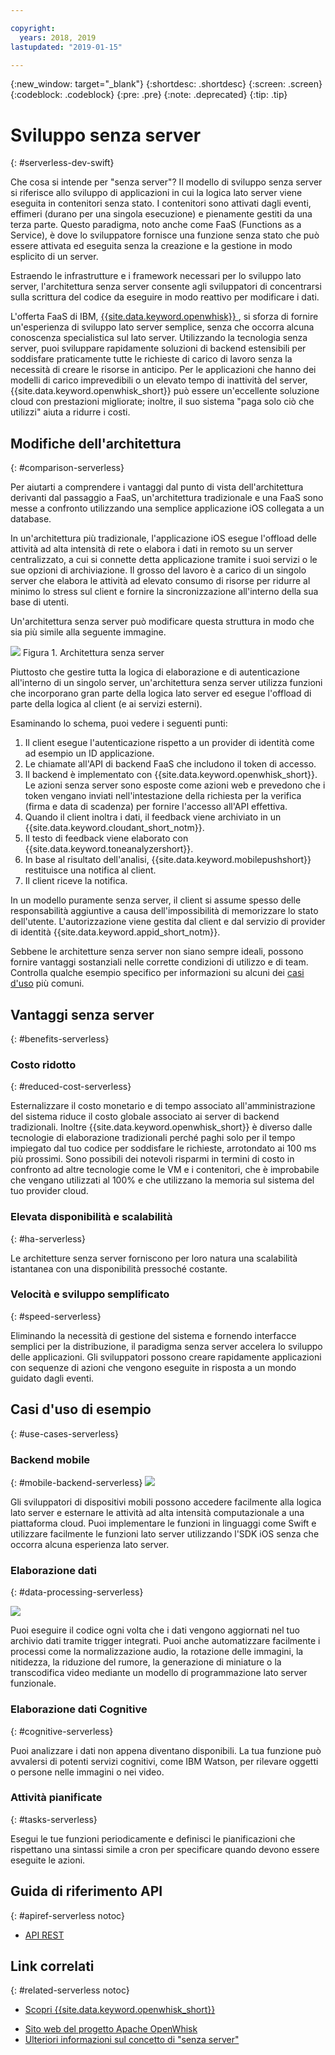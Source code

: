 ```yaml
---

copyright:
  years: 2018, 2019
lastupdated: "2019-01-15"

---
```


{:new_window: target="_blank"}
{:shortdesc: .shortdesc}
{:screen: .screen}
{:codeblock: .codeblock}
{:pre: .pre}
{:note: .deprecated}
{:tip: .tip}

# Sviluppo senza server
{: #serverless-dev-swift}

Che cosa si intende per "senza server"? Il modello di sviluppo senza server si riferisce allo sviluppo di applicazioni in cui la logica lato server viene eseguita in contenitori senza stato. I contenitori sono attivati dagli eventi, effimeri (durano per una singola esecuzione) e pienamente gestiti da una terza parte. Questo paradigma, noto anche come FaaS (Functions as a Service), è dove lo sviluppatore fornisce una funzione senza stato che può essere attivata ed eseguita senza la creazione e la gestione in modo esplicito di un server.

Estraendo le infrastrutture e i framework necessari per lo sviluppo lato server, l'architettura senza server consente agli sviluppatori di concentrarsi sulla scrittura del codice da eseguire in modo reattivo per modificare i dati.

L'offerta FaaS di IBM, [{{site.data.keyword.openwhisk}} ](https://cloud.ibm.com/openwhisk/), si sforza di fornire un'esperienza di sviluppo lato server semplice, senza che occorra alcuna conoscenza specialistica sul lato server. Utilizzando la tecnologia senza server, puoi sviluppare rapidamente soluzioni di backend estensibili per soddisfare praticamente tutte le richieste di carico di lavoro senza la necessità di creare le risorse in anticipo. Per le applicazioni che hanno dei modelli di carico imprevedibili o un elevato tempo di inattività del server, {{site.data.keyword.openwhisk_short}} può essere un'eccellente soluzione cloud con prestazioni migliorate; inoltre, il suo sistema "paga solo ciò che utilizzi" aiuta a ridurre i costi.

## Modifiche dell'architettura
{: #comparison-serverless}

Per aiutarti a comprendere i vantaggi dal punto di vista dell'architettura derivanti dal passaggio a FaaS, un'architettura tradizionale e una FaaS sono messe a confronto utilizzando una semplice applicazione iOS collegata a un database.

In un'architettura più tradizionale, l'applicazione iOS esegue l'offload delle attività ad alta intensità di rete o elabora i dati in remoto su un server centralizzato, a cui si connette detta applicazione tramite i suoi servizi o le sue opzioni di archiviazione. Il grosso del lavoro è a carico di un singolo server che elabora le attività ad elevato consumo di risorse per ridurre al minimo lo stress sul client e fornire la sincronizzazione all'interno della sua base di utenti.

Un'architettura senza server può modificare questa struttura in modo che sia più simile alla seguente immagine.

![](./images/Architecture.png) Figura 1. Architettura senza server

Piuttosto che gestire tutta la logica di elaborazione e di autenticazione all'interno di un singolo server, un'architettura senza server utilizza funzioni che incorporano gran parte della logica lato server ed esegue l'offload di parte della logica al client (e ai servizi esterni).

Esaminando lo schema, puoi vedere i seguenti punti:

1. Il client esegue l'autenticazione rispetto a un provider di identità come ad esempio un ID applicazione.
2. Le chiamate all'API di backend FaaS che includono il token di accesso.
3. Il backend è implementato con {{site.data.keyword.openwhisk_short}}. Le azioni senza server sono esposte come azioni web e prevedono che i token vengano inviati nell'intestazione della richiesta per la verifica (firma e data di scadenza) per fornire l'accesso all'API effettiva.
4. Quando il client inoltra i dati, il feedback viene archiviato in un {{site.data.keyword.cloudant_short_notm}}.
5. Il testo di feedback viene elaborato con {{site.data.keyword.toneanalyzershort}}.
6. In base al risultato dell'analisi, {{site.data.keyword.mobilepushshort}} restituisce una notifica al client.
7. Il client riceve la notifica.

In un modello puramente senza server, il client si assume spesso delle responsabilità aggiuntive a causa dell'impossibilità di memorizzare lo stato dell'utente. L'autorizzazione viene gestita dal client e dal servizio di provider di identità {{site.data.keyword.appid_short_notm}}.

Sebbene le architetture senza server non siano sempre ideali, possono fornire vantaggi sostanziali nelle corrette condizioni di utilizzo e di team. Controlla qualche esempio specifico per informazioni su alcuni dei [casi d'uso](#use_cases) più comuni.

## Vantaggi senza server
{: #benefits-serverless}

### Costo ridotto
{: #reduced-cost-serverless}

Esternalizzare il costo monetario e di tempo associato all'amministrazione del sistema riduce il costo globale associato ai server di backend tradizionali. Inoltre {{site.data.keyword.openwhisk_short}} è diverso dalle tecnologie di elaborazione tradizionali perché paghi solo per il tempo impiegato dal tuo codice per soddisfare le richieste, arrotondato ai 100 ms più prossimi. Sono possibili dei notevoli risparmi in termini di costo in confronto ad altre tecnologie come le VM e i contenitori, che è improbabile che vengano utilizzati al 100% e che utilizzano la memoria sul sistema del tuo provider cloud.

### Elevata disponibilità e scalabilità
{: #ha-serverless}

Le architetture senza server forniscono per loro natura una scalabilità istantanea con una disponibilità pressoché costante.

### Velocità e sviluppo semplificato
{: #speed-serverless}

Eliminando la necessità di gestione del sistema e fornendo interfacce semplici per la distribuzione, il paradigma senza server accelera lo sviluppo delle applicazioni. Gli sviluppatori possono creare rapidamente applicazioni con sequenze di azioni che vengono eseguite in risposta a un mondo guidato dagli eventi.

## Casi d'uso di esempio
{: #use-cases-serverless}

### Backend mobile
{: #mobile-backend-serverless}
![](./images/cloud-functions-rest-api-trigger.png)

Gli sviluppatori di dispositivi mobili possono accedere facilmente alla logica lato server e esternare le attività ad alta intensità computazionale a una piattaforma cloud. Puoi implementare le funzioni in linguaggi come Swift e utilizzare facilmente le funzioni lato server utilizzando l'SDK iOS senza che occorra alcuna esperienza lato server.

### Elaborazione dati
{: #data-processing-serverless}

![](./images/cloud-functions-cloudant-trigger.png)

Puoi eseguire il codice ogni volta che i dati vengono aggiornati nel tuo archivio dati tramite trigger integrati. Puoi anche automatizzare facilmente i processi come la normalizzazione audio, la rotazione delle immagini, la nitidezza, la riduzione del rumore, la generazione di miniature o la transcodifica video mediante un modello di programmazione lato server funzionale.

### Elaborazione dati Cognitive
{: #cognitive-serverless}

Puoi analizzare i dati non appena diventano disponibili. La tua funzione può avvalersi di potenti servizi cognitivi, come IBM Watson, per rilevare oggetti o persone nelle immagini o nei video.

### Attività pianificate
{: #tasks-serverless}

Esegui le tue funzioni periodicamente e definisci le pianificazioni che rispettano una sintassi simile a cron per specificare quando devono essere eseguite le azioni.

## Guida di riferimento API
{: #apiref-serverless notoc}

<!-- * [REST API Documentation](./openwhisk_reference.html#openwhisk_ref_restapi)-->
* [API REST](https://cloud.ibm.com/apidocs)

## Link correlati
{: #related-serverless notoc}

* [Scopri {{site.data.keyword.openwhisk_short}}](https://www.ibm.com/cloud/functions)
<!-- redirects to link above * [{{site.data.keyword.openwhisk_short}} on IBM developerWorks](https://developer.ibm.com/openwhisk/)-->
* [Sito web del progetto Apache OpenWhisk](http://openwhisk.org)
* [Ulteriori informazioni sul concetto di "senza server"](https://martinfowler.com/articles/serverless.html)
